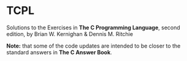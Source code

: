 # TCPL

Solutions to the Exercises in **The C Programming Language**, second edition, by Brian W. Kernighan &amp; Dennis M. Ritchie

**Note:** that some of the code updates are intended to be closer to the standard answers in **The C Answer Book**.
